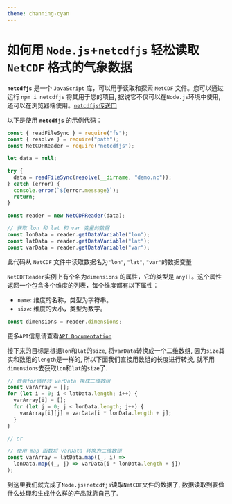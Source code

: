 ```yaml
---
theme: channing-cyan
---
```


# 如何用 `Node.js`+`netcdfjs` 轻松读取 `NetCDF` 格式的气象数据

**`netcdfjs`** 是一个 `JavaScript` 库，可以用于读取和探索 `NetCDF` 文件。您可以通过运行 `npm i netcdfjs` 将其用于您的项目, 据说它不仅可以在`Node.js`环境中使用,还可以在浏览器端使用。[`netcdfjs`传送门](https://github.com/cheminfo/netcdfjs)

以下是使用 **`netcdfjs`** 的示例代码：

```js
const { readFileSync } = require("fs");
const { resolve } = require("path");
const NetCDFReader = require("netcdfjs");

let data = null;

try {
  data = readFileSync(resolve(__dirname, "demo.nc"));
} catch (error) {
  console.error(`${error.message}`);
  return;
}

const reader = new NetCDFReader(data);

// 获取 lon 和 lat 和 var 变量的数据
const lonData = reader.getDataVariable("lon");
const latData = reader.getDataVariable("lat");
const varData = reader.getDataVariable("var");
```

此代码从 `NetCDF` 文件中读取数据名为`"lon"`, `"lat"`, `"var"`的数据变量

`NetCDFReader`实例上有个名为`dimensions` 的属性，它的类型是 `any[]`。这个属性返回一个包含多个维度的列表，每个维度都有以下属性：

- `name`: 维度的名称，类型为字符串。
- `size`: 维度的大小，类型为数字。

```js
const dimensions = reader.dimensions;
```

更多`API`信息请查看[`API Documentation`](https://cheminfo.github.io/netcdfjs/)

接下来的目标是根据`lon`和`lat`的`size`, 将`varData`转换成一个二维数组, 因为`size`其实和数组的`length`是一样的, 所以下面我们直接用数组的长度进行转换, 就不用`dimensions`去获取`lon`和`lat`的`size`了.

```js
// 嵌套for循环转 varData 换成二维数组
const varArray = [];
for (let i = 0; i < latData.length; i++) {
  varArray[i] = [];
  for (let j = 0; j < lonData.length; j++) {
    varArray[i][j] = varData[i * lonData.length + j];
  }
}

// or

// 使用 map 函数将 varData 转换为二维数组
const varArray = latData.map((_, i) =>
  lonData.map((_, j) => varData[i * lonData.length + j])
);
```

到这里我们就完成了`Node.js+netcdfjs`读取`NetCDF`文件的数据了, 数据读取到要做什么处理和生成什么样的产品就靠自己了.
